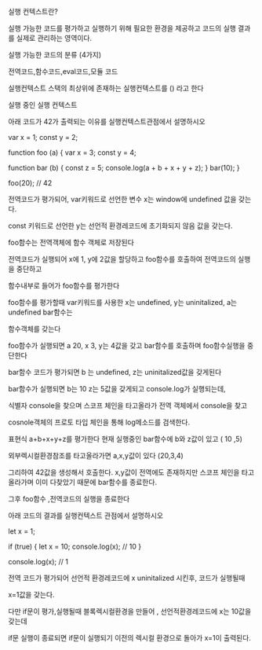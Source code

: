 실행 컨텍스트란? 

실행 가능한 코드를 평가하고 실행하기 위해 필요한 환경을 제공하고 코드의 실행 결과를 실제로 관리하는 영역이다.



실행 가능한 코드의 분류 (4가지)

전역코드,함수코드,eval코드,모듈 코드



실행컨텍스트 스택의 최상위에 존재하는 실행컨텍스트를 () 라고 한다

실행 중인 실행 컨텍스트



아래 코드가 42가 출력되는 이유를 실행컨텍스트관점에서 설명하시오

var x = 1;
const y = 2;

function foo (a) {
  var x = 3;
  const y = 4;

  function bar (b) {
    const z = 5;
    console.log(a + b + x + y + z);
}
  bar(10);
}

foo(20); // 42



전역코드가 평가되어, var키워드로 선언한 변수 x는 window에 undefined 값을 갖는다.

const 키워드로 선언한 y는 선언적 환경레코드에 초기화되지 않음 값을 갖는다.

foo함수는 전역객체에 함수 객체로 저장된다



전역코드가 실행되어 x에 1, y에 2값을 할당하고 foo함수를 호출하여 전역코드의 실행을 중단하고

함수내부로 들어가 foo함수를 평가한다



foo함수를 평가할때 var키워드를 사용한 x는 undefined, y는 uninitalized, a는 undefined bar함수는

함수객체를 갖는다



foo함수가 실행되면  a 20, x 3, y는 4값을 갖고 bar함수를 호출하며 foo함수실행을 중단한다



bar함수 코드가 평가되면 b 는 undefined, z는 uninitalized값을 갖게된다

bar함수가 실행되면 b는 10 z는 5값을 갖게되고  console.log가 실행되는데,

식별자 console을 찾으며 스코프 체인을 타고올라가 전역 객체에서 console을 찾고

cosnole객체의 프로토 타입 체인을 통해 log메소드를 검색한다.



표현식 a+b+x+y+z를 평가한다  현재 실행중인 bar함수에 b와 z값이 있고 ( 10 ,5)

외부렉시컬환경참조를 타고올라가면 a,x,y값이 있다 (20,3,4)

그리하여 42값을 생성해서 호출한다. x,y값이 전역에도 존재하지만 스코프 체인을 타고올라가며 이미 다찾았기 때문에 bar함수를 종료한다.

그후 foo함수 ,전역코드의 실행을 종료한다





아래 코드의  결과를 실행컨텍스트 관점에서 설명하시오

let x = 1;

if (true) {
  let x = 10;
  console.log(x); // 10
}

console.log(x); // 1



전역 코드가 평가되어 선언적 환경레코드에 x uninitalized 시킨후, 코드가 실행될때

x=1값을 갖는다.



다만 if문이 평가,실행될때 블록렉시컬환경을 만들어 , 선언적환경레코드에 x는 10값을 갖는데

if문 실행이 종료되면 if문이 실행되기 이전의 렉시컬 환경으로 돌아가 x=1이 출력된다.